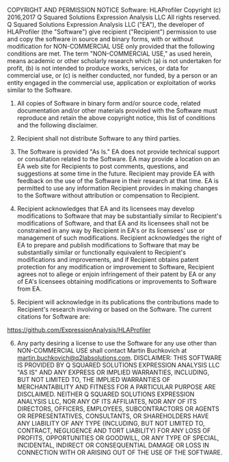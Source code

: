 COPYRIGHT AND PERMISSION NOTICE
Software:  HLAProfiler
Copyright (c) 2016,2017 Q Squared Solutions Expression Analysis LLC
All rights reserved.
Q Squared Solutions Expression Analysis LLC ("EA"), the developer of HLAProfiler
(the "Software") give recipient ("Recipient") permission to use and copy the software in source and
binary forms, with or without modification for NON-COMMERCIAL USE only provided that the following
conditions are met. The term "NON-COMMERCIAL USE," as used herein, means academic or other
scholarly research which (a) is not undertaken for profit, (b) is not intended to produce works, services,
or data for commercial use, or (c) is neither conducted, nor funded, by a person or an entity engaged in
the commercial use, application or exploitation of works similar to the Software.
1)  All copies of Software in binary form and/or source code, related documentation and/or
other materials provided with the Software must reproduce and retain the above copyright
notice, this list of conditions and the following disclaimer.

2)  Recipient shall not distribute Software to any third parties.

3)  The Software is provided "As Is." EA does not provide technical support or consultation
related to the Software. EA may provide a location on an EA web site for Recipients to post
comments, questions, and suggestions at some time in the future. Recipient may provide
EA with feedback on the use of the Software in their research at that time. EA is permitted
to use any information Recipient provides in making changes to the Software without
attribution or compensation to Recipient.

4)  Recipient acknowledges that EA and its licensees may develop modifications to Software
that may be substantially similar to Recipient's modifications of Software, and that EA and
its licensees shall not be constrained in any way by Recipient in EA's or its licensees' use or
management of such modifications. Recipient acknowledges the right of EA to prepare and
publish modifications to Software that may be substantially similar or functionally
equivalent to Recipient's modifications and improvements, and if Recipient obtains patent
protection for any modification or improvement to Software, Recipient agrees not to allege
or enjoin infringement of their patent by EA or any of EA's licensees obtaining modifications
or improvements to Software from EA.

5)  Recipient will acknowledge in its publications the contributions made to Recipient's
research involving or based on the Software. The current citations for Software are:

https://github.com/ExpressionAnalysis/HLAProfiler

6)  Any party desiring a license to use the Software for any use other than NON-COMMERCIAL
USE shall contact Martin Buchkovich at martin.buchkovich@q2labsolutions.com.
DISCLAIMER: THIS SOFTWARE IS PROVIDED BY Q SQUARED SOLUTIONS EXPRESSION ANALYSIS LLC "AS
IS" AND ANY EXPRESS OR IMPLIED WARRANTIES, INCLUDING, BUT NOT LIMITED TO, THE IMPLIED
WARRANTIES OF MERCHANTABILITY AND FITNESS FOR A PARTICULAR PURPOSE ARE DISCLAIMED.
NEITHER Q SQUARED SOLUTIONS EXPRESSION ANALYSIS LLC, NOR ANY OF ITS AFFILIATES, NOR ANY
OF ITS DIRECTORS, OFFICERS, EMPLOYEES, SUBCONTRACTORS OR AGENTS OR REPRESENTATIVES,
CONSULTANTS, OR SHAREHOLDERS HAVE ANY LIABILITY OF ANY TYPE (INCLUDING, BUT NOT LIMITED
TO, CONTRACT, NEGLIGENCE AND TORT LIABILITY) FOR ANY LOSS OF PROFITS, OPPORTUNITIES OR
GOODWILL, OR ANY TYPE OF SPECIAL, INCIDENTAL, INDIRECT OR CONSEQUENTIAL DAMAGE OR LOSS
IN CONNECTION WITH OR ARISING OUT OF THE USE OF THE SOFTWARE.
